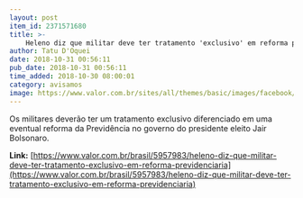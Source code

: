 ```yaml
---
layout: post
item_id: 2371571680
title: >-
    Heleno diz que militar deve ter tratamento 'exclusivo' em reforma previdenciária
author: Tatu D'Oquei
date: 2018-10-31 00:56:11
pub_date: 2018-10-31 00:56:11
time_added: 2018-10-30 08:00:01
category: avisamos
image: https://www.valor.com.br/sites/all/themes/basic/images/facebook/valor-big.jpg
---
```


Os militares deverão ter um tratamento exclusivo diferenciado em uma eventual reforma da Previdência no governo do presidente eleito Jair Bolsonaro.

**Link:** [https://www.valor.com.br/brasil/5957983/heleno-diz-que-militar-deve-ter-tratamento-exclusivo-em-reforma-previdenciaria](https://www.valor.com.br/brasil/5957983/heleno-diz-que-militar-deve-ter-tratamento-exclusivo-em-reforma-previdenciaria)

